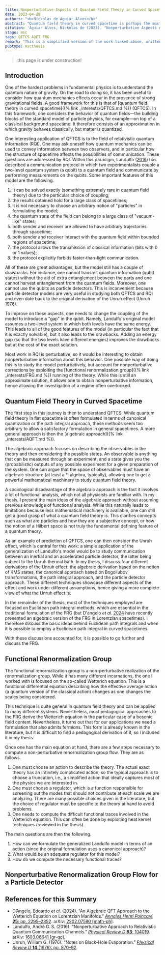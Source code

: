 ```yaml
---
title: Nonperturbative Aspects of Quantum Field Theory in Curved Spacetime
date: 2023-04-28
authors: "<b>Níckolas de Aguiar Alves</b>"
abstract: "Quantum field theory in curved spacetime is perhaps the most reliable framework in which one can investigate quantum effects in the presence of strong gravitational fields. Nevertheless, it is often studied by means of perturbative treatments. In this thesis, we aim at using the functional renormalization group—a nonperturbative realization of the renormalization group—as a technique to describe nonperturbative quantum phenomena in curved spacetimes. The chosen system is an Unruh–DeWitt particle detector coupled to a scalar quantum field. We discuss how to formulate such a system in terms of an action and how one can compute its renormalization group flow in the case of an inertial detector in flat spacetime, for simplicity. We learn, however, that the results are divergent in the limit in which the detector's energy gap vanishes. Possible workarounds are discussed at the end. <br><br> This thesis also presents a review of quantum field theory in curved spacetimes by means of the algebraic approach, although it assumes no previous experience with functional analysis. Hence, it fills a pedagogical gap in the literature. Furthermore, we also review the functional renormalization group and derive the Wetterich equation assuming a general field content that might include both bosonic and fermionic fields. Such a derivation is also hardly found in pedagogical introductions available in the high energy physics literature."
citation: 'Aguiar Alves, Níckolas de (2023). "Nonperturbative Aspects of Quantum Field Theory in Curved Spacetime". MSc thesis. Santo André, Brazil: Federal University of ABC. xxiv, 152 pp. arXiv: <a href="https://arxiv.org/abs/2305.17453" target="_blank">2305.17453 [gr-qc]</a>.'
stage: msc
tags: QFTCS AQFT FRG
remark: "This is a simplified version of the work linked above, written to be an extended abstract or less formal account of the results. For further details, please check the official publication. Since this is a MSc thesis, this summary is written in a chapter-by-chapter fashion."
pubtype: mscthesis
---
```


> this page is under construction!

## Introduction

One of the hardest problems in fundamental physics is to understand the quantum nature of gravity. On the road to doing so, it has been useful to consider how quantum mechanics effects occur in the presence of strong gravitational fields. A good framework for this is that of [quantum field theory in curved spacetime]({% link _interests/QFTCS.md %}) (QFTCS). In this framework, one considers the behavior of quantum fields—the building blocks of the standard model of particle physics, for example—on top of a classical background spacetime. It therefore consists of an approximation in which gravity behaves classically, but matter is quantized. 

One interesting application of QFTCS is to the field of relativistic quantum information (RQI). One may ask oneself how quantum mechanics can be used to convey information between two observers, and in particular how the structure of spacetime affects the possibilities of communication. These questions are addressed by RQI. Within this paradigm, Landulfo ([2016](#landulfo2016)) has described a communication protocol in which two experimentalists couple a two-level quantum system (a qubit) to a quantum field and communicate by performing measurements on the qubits. Some important features of this model are the following.
1. It can be solved exactly (something extremely rare in quantum field theory) due to the particular choice of coupling;
2. the results obtained hold for a large class of spacetimes;
3. it is not necessary to choose an arbitrary notion of "particles" in formulating the model;
4. the quantum state of the field can belong to a large class of "vacuum-like" states;
5. both sender and receiver are allowed to have arbitrary trajectories through spacetime;
6. both sender and receiver interact with the quantum field within bounded regions of spacetime;
7. the protocol allows the transmission of classical information (bits with 0 or 1 values);
8. the protocol explicitly forbids faster-than-light communication.

All of these are great advantages, but the model still has a couple of drawbacks. For instance, one cannot transmit quantum information (qubit states) without the aid of extra entanglement between the parts and one cannot harvest entanglement from the quantum fields. Moreover, one cannot use the qubits as particle detectors. This is inconvenient because particle detector models are very useful in studying both QFTCS and RQI and even date back to the original derivation of the Unruh effect (Unruh [1976](#unruh1976)).

To improve on these aspects, one needs to change the coupling of the model to introduce a "gap" in the qubit. Namely, Landulfo's original model assumes a two-level system in which both levels have the same energy. This leads to all of the good features of the model (in particular the fact that it is exactly solvable), but it also leads to the drawbacks. Adding an energy gap (so that the two levels have different energies) improves the drawbacks but at the cost of the exact solution.

Most work in RQI is perturbative, so it would be interesting to obtain nonperturbative information about this behavior. One possible way of doing this is to study the model perturbatively, but account for nonperturbative corrections by exploiting the [functional renormalization group]({% link _interests/FRG.md %}) running of the theory. While this is still an approximate solution, it allows one to obtain nonperturbative information, hence allowing the investigation of a regime often overlooked. 

## Quantum Field Theory in Curved Spacetime

The first step in this journey is then to understand QFTCS. While quantum field theory in flat spacetime is often formulated in terms of canonical quantization or the path integral approach, these methods seem too arbitrary to allow a satisfactory formulation in general spacetimes. A more general approach is then the [algebraic approach]({% link _interests/AQFT.md %}). 

The algebraic approach focuses on describing the observables in the theory and then considering the possible states. An observable is anything that can be measured through an experiment, and a state gives you the (probabilistic) outputs of any possible experiment for a given preparation of the system. One can argue that the space of observables must have an algebraic structure (at least a *-algebra, typically), allowing one to get a powerful mathematical machinery to study quantum field theory.

A sociological disadvantage of the algebraic approach is the fact it involves a lot of functional analysis, which not all physicists are familiar with. In my thesis, I present the main ideas of the algebraic approach without assuming previous knowledge of functional analysis. While this naturally leads to limitations because less mathematical machinery is available, one can still get a good grasp of what a quantum field theory is. This clarifies concepts such as what are particles and how they are a subjective concept, or how the notion of a Hilbert space is not truly the fundamental defining feature of a quantum theory. 

As an example of prediction of QFTCS, one can then consider the Unruh effect, which is central for this work: a simple application of the generalization of Landulfo's model would be to study communication between an inertial and an accelerated particle detector, the latter being subject to the Unruh thermal bath. In my thesis, I discuss four different derivations of the Unruh effect: the algebraic derivation based on the notion of KMS states, the canonical approach based on Bogoliubov transformations, the path integral approach, and the particle detector approach. These different techniques showcase different aspects of the effect and work under different assumptions, hence giving a more complete view of what the Unruh effect is. 

In the remainder of the thesis, most of the techniques employed are focused on Euclidean path integral methods, which are essential in the traditional formulation of the FRG (but D'angelo _et al_. [2024](#dangelo2024) have recently presented an algebraic version of the FRG in Lorentzian spacetimes). I therefore discuss the basic ideas behind Euclidean path integrals and when it is possible to employ a Euclidean path integral in curved spacetimes. 

With these discussions accounted for, it is possible to go further and discuss the FRG. 

## Functional Renormalization Group

The functional renormalization group is a non-perturbative realization of the renormalization group. While it has many different incarnations, the one I worked with is focused on the so-called Wetterich equation. This is a functional differential equation describing how the effective average action (a quantum version of the classical action) changes as one changes the scales being considered. 

This technique is quite general in quantum field theory and can be applied to many different systems. Nevertheless, most pedagogical approaches to the FRG derive the Wetterich equation in the particular case of a bosonic field content. Nevertheless, it turns out that for our applications we need a formulation that also admits fermions. This form is already known in the literature, but it is difficult to find a pedagogical derivation of it, so I included it in my thesis. 

Once one has the main equation at hand, there are a few steps necessary to compute a non-perturbative renormalization group flow. They are as follows. 
1. One must choose an action to describe the theory. The actual exact theory has an infinitely complicated action, so the typical approach is to choose a truncation, i.e., a simplified action that ideally captures most of the physics we are interested in.
2. One must choose a regulator, which is a function responsible for screening out the modes that should not contribute at each scale we are analyzing. There are many possible choices given in the literature, but the choice of regulator must be specific to the theory at hand to avoid problems.
3. One needs to compute the difficult functional traces involved in the Wetterich equation. This can often be done by exploiting heat kernel techniques (reviewed in the thesis). 

The main questions are then the following. 
1. How can we formulate the generalized Landulfo model in terms of an action (since the original formulation uses a canonical approach)?
2. What would be an adequate regulator for this model?
3. How do we compute the necessary functional traces?

## Nonperturbative Renormalization Group Flow for a Particle Detector

## References for this Summary
* <a name="dangelo2024"></a>D’Angelo, Edoardo _et al._ (2024). “An Algebraic QFT Approach to the Wetterich Equation on Lorentzian Manifolds.” [_Annales Henri Poincaré_ **25**: pp. 2295–2352](https://doi.org/10.1007/s00023-023-01348-4). arXiv: [2202.07580 [math-ph]](https:arxiv.org/abs/2202.07580).
* <a name="landulfo2016"></a>Landulfo, André G. S. (2016). “Nonperturbative Approach to Relativistic Quantum Communication Channels.” [_Physical Review D_ **93**: 104019](https://doi.org/10.1103/PhysRevD.93.104019). arXiv: [1603.06641 [gr-qc]](https://arxiv.org/abs/1603.06641).
* <a name="unruh1976"></a>Unruh, William G. (1976). “Notes on Black-Hole Evaporation.” [_Physical Review D_ **14** (1976): pp. 870–92](https://doi.org/10.1103/PhysRevD.14.870).

